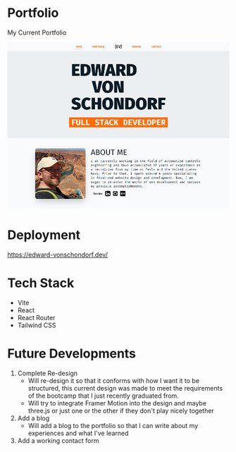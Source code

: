 # Portfolio
My Current Portfolio

![Portfolio](./public/assets/img/reactPortfolio.png)

# Deployment
https://edward-vonschondorf.dev/

# Tech Stack
- Vite
- React
- React Router
- Tailwind CSS

# Future Developments
1. Complete Re-design
    - Will re-design it so that it conforms with how I want it to be structured, this current design was made to meet the requirements of the bootcamp that I just recently graduated from.
    - Will try to integrate Framer Motion into the design and maybe three.js or just one or the other if they don't play nicely together
2. Add a blog
    - Will add a blog to the portfolio so that I can write about my experiences and what I've learned
3. Add a working contact form